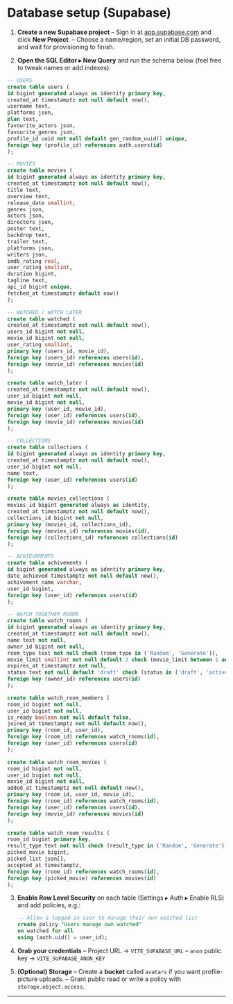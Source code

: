 # Database setup (Supabase)

1. **Create a new Supabase project**
   – Sign in at [app.supabase.com](https://app.supabase.com) and click **New Project**.
   – Choose a name/region, set an initial DB password, and wait for provisioning to finish.

2. **Open the SQL Editor ▸ New Query** and run the schema below (feel free to tweak names or add indexes):

  ```sql
-- USERS
create table users (
  id bigint generated always as identity primary key,
  created_at timestamptz not null default now(),
  username text,
  platforms json,
  plan text,
  favourite_actors json,
  favourite_genres json,
  profile_id uuid not null default gen_random_uuid() unique,
  foreign key (profile_id) references auth.users(id)
);

-- MOVIES
create table movies (
  id bigint generated always as identity primary key,
  created_at timestamptz not null default now(),
  title text,
  overview text,
  release_date smallint,
  genres json,
  actors json,
  directors json,
  poster text,
  backdrop text,
  trailer text,
  platforms json,
  writers json,
  imdb_rating real,
  user_rating smallint,
  duration bigint,
  tagline text,
  api_id bigint unique,
  fetched_at timestamptz default now()
);

-- WATCHED / WATCH LATER
create table watched (
  created_at timestamptz not null default now(),
  users_id bigint not null,
  movie_id bigint not null,
  user_rating smallint,
  primary key (users_id, movie_id),
  foreign key (users_id) references users(id),
  foreign key (movie_id) references movies(id)
);

create table watch_later (
  created_at timestamptz not null default now(),
  user_id bigint not null,
  movie_id bigint not null,
  primary key (user_id, movie_id),
  foreign key (user_id) references users(id),
  foreign key (movie_id) references movies(id)
);

-- COLLECTIONS
create table collections (
  id bigint generated always as identity primary key,
  created_at timestamptz not null default now(),
  user_id bigint not null,
  name text,
  foreign key (user_id) references users(id)
);

create table movies_collections (
  movies_id bigint generated always as identity,
  created_at timestamptz not null default now(),
  collections_id bigint not null,
  primary key (movies_id, collections_id),
  foreign key (movies_id) references movies(id),
  foreign key (collections_id) references collections(id)
);

-- ACHIEVEMENTS
create table achivements (
  id bigint generated always as identity primary key,
  date_achieved timestamptz not null default now(),
  achivement_name varchar,
  user_id bigint,
  foreign key (user_id) references users(id)
);

-- WATCH TOGETHER ROOMS
create table watch_rooms (
  id bigint generated always as identity primary key,
  created_at timestamptz not null default now(),
  name text not null,
  owner_id bigint not null,
  room_type text not null check (room_type in ('Random', 'Generate')),
  movie_limit smallint not null default 2 check (movie_limit between 1 and 5),
  expires_at timestamptz not null,
  status text not null default 'draft' check (status in ('draft', 'active', 'awaiting_accept', 'final', 'cancelled')),
  foreign key (owner_id) references users(id)
);

create table watch_room_members (
  room_id bigint not null,
  user_id bigint not null,
  is_ready boolean not null default false,
  joined_at timestamptz not null default now(),
  primary key (room_id, user_id),
  foreign key (room_id) references watch_rooms(id),
  foreign key (user_id) references users(id)
);

create table watch_room_movies (
  room_id bigint not null,
  user_id bigint not null,
  movie_id bigint not null,
  added_at timestamptz not null default now(),
  primary key (room_id, user_id, movie_id),
  foreign key (room_id) references watch_rooms(id),
  foreign key (user_id) references users(id),
  foreign key (movie_id) references movies(id)
);

create table watch_room_results (
  room_id bigint primary key,
  result_type text not null check (result_type in ('Random', 'Generate')),
  picked_movie bigint,
  picked_list json[],
  accepted_at timestamptz,
  foreign key (room_id) references watch_rooms(id),
  foreign key (picked_movie) references movies(id)
);

```

3. **Enable Row Level Security** on each table (Settings ▸ Auth ▸ Enable RLS) and add policies, e.g.:

   ```sql
   -- Allow a logged-in user to manage their own watched list
   create policy "Users manage own watched"
   on watched for all
   using (auth.uid() = user_id);
   ```

4. **Grab your credentials**
   – Project URL → `VITE_SUPABASE_URL`
   – `anon` public key → `VITE_SUPABASE_ANON_KEY`

5. **(Optional) Storage**
   – Create a **bucket** called `avatars` if you want profile-picture uploads.
   – Grant public read or write a policy with `storage.object.access`.

---
